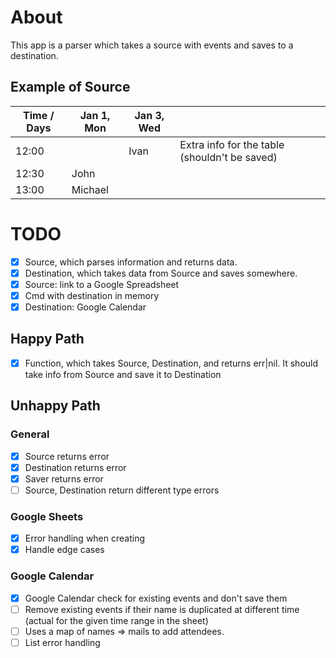 # About

This app is a parser which takes a source with events and saves to a destination.

## Example of Source

| Time / Days | Jan 1, Mon | Jan 3, Wed |                                               |
| ----------- | ---------- | ---------- | --------------------------------------------- |
| 12:00       |            | Ivan       | Extra info for the table (shouldn't be saved) |
| 12:30       | John       |            |                                               |
| 13:00       | Michael    |            |                                               |

# TODO

- [x] Source, which parses information and returns data.
- [x] Destination, which takes data from Source and saves somewhere.
- [x] Source: link to a Google Spreadsheet
- [x] Cmd with destination in memory
- [x] Destination: Google Calendar

## Happy Path

- [x] Function, which takes Source, Destination, and returns err|nil. It should take info from Source and save it to Destination

## Unhappy Path

### General

- [x] Source returns error
- [x] Destination returns error
- [x] Saver returns error
- [ ] Source, Destination return different type errors

### Google Sheets

- [x] Error handling when creating
- [x] Handle edge cases

### Google Calendar

- [x] Google Calendar check for existing events and don't save them
- [ ] Remove existing events if their name is duplicated at different time (actual for the given time range in the sheet)
- [ ] Uses a map of names => mails to add attendees.
- [ ] List error handling
